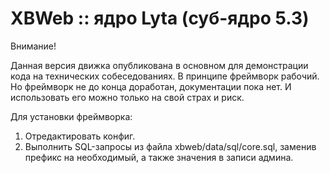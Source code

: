 # XBWeb :: ядро Lyta (суб-ядро 5.3)

Внимание!

Данная версия движка опубликована в основном для демонстрации кода на технических собеседованиях. В принципе фреймворк рабочий. Но фреймворк не до конца доработан, документации пока нет. И использовать его можно только на свой страх и риск.

Для установки фреймворка:

1. Отредактировать конфиг.
2. Выполнить SQL-запросы из файла xbweb/data/sql/core.sql, заменив префикс на необходимый, а также значения в записи админа.
